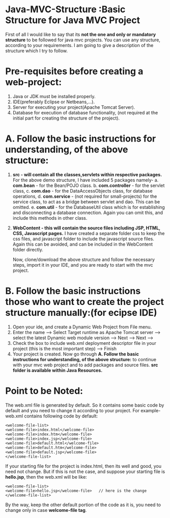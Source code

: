 # Java-MVC-Structure :Basic Structure for Java MVC Project

First of all I would like to say that its **not the one and only or mandatory structure** to be followed for java mvc projects. You can use any structure, according to your requirements. I am going to give a description of the structure which I try to follow.
 
# Pre-requisites before creating a web-project:
1. Java or JDK must be installed properly.
2. IDE(preferably Eclipse or Netbeans,...).
3. Server for executing your project(Apache Tomcat Server).
4. Database for execution of database functionality, (not required at the initial part for creating the structure of the project).
 
# A. Follow the basic instructions for understanding, of the above structure:
1.  **src - will contain all the classes,servlets within respective packages.**
     For the above demo structure, I have included 5 packages namely- 
a.  **com.bean** - for the Bean/POJO class. 
b.  **com.controller** - for the servlet class,
c.  **com.dao** - for the DataAccessObjects class, for database operations,
d.  **com.service** - (not required for small-projects) for the service class, to act as a bridge between servlet and dao. This can be omitted.
e.  **com.util** - for the DatabaseUtil class which is for establishing and disconnecting a database connection. Again you can omit this, and include this methods in other             class.
2. **WebContent - this will contain the source files including JSP, HTML, CSS, Javascript pages.**
     I have created a separate folder css to keep the css files, and javascript folder to include the javascript source files. Again this can be avoided, and can be included      in the WebContent folder directly.
     
     Now, clone/download the above structure and follow the necessary steps, import it in your IDE, and you are ready to start with the mvc project.
     
# B. Follow the basic instructions those who want to create the project structure manually:(for ecipse IDE)

1. Open your ide, and create a Dynamic Web Project from File menu.
2. Enter the name --> Select Target runtime as Apache Tomcat server  --> select the latest Dynamic web module version  --> Next  --> Next -->
3. Check the box to include web.xml deployment descriptor file in your project (this is the most important step)  --> Finish
4. Your project is created. 
Now go through  **A. Follow the basic instructions for understanding, of the above structure:** to continue with your mvc web project and to add packages and source files.
**src folder is available within Java Resources.**


# Point to be Noted:
The web.xml file is generated by default.
So it contains some basic code by default and you need to change it according to your project.
For example- web.xml contains following code by default:

    <welcome-file-list>
    <welcome-file>index.html</welcome-file>
    <welcome-file>index.htm</welcome-file>
    <welcome-file>index.jsp</welcome-file>
    <welcome-file>default.html</welcome-file>
    <welcome-file>default.htm</welcome-file>
    <welcome-file>default.jsp</welcome-file>
    </welcome-file-list>

If your starting file for the project is index.html, then its well and good, you need not change. But if this is not the case, and suppose your starting file is **hello.jsp**,
 then the web.xml will be like:
 
    <welcome-file-list>
    <welcome-file>hello.jsp</welcome-file>   // here is the change
    </welcome-file-list>
By the way, keep the other default portion of the code as it is, you need to change only in case **welcome-file tag**.
 

